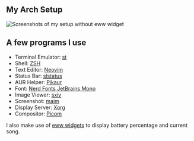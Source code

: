## My Arch Setup
![Screenshots of my setup without eww widget](https://0x0.st/omWx.png)

## A few programs I use

- Terminal Emulator: [st](https://st.suckless.org/)
- Shell: [ZSH](https://www.zsh.org/)
- Text Editor: [Neovim](https://github.com/neovim/neovim)
- Status Bar: [slstatus](https://tools.suckless.org/slstatus/)
- AUR Helper: [Pikaur](https://github.com/actionless/pikaur)
- Font: [Nerd Fonts JetBrains Mono](https://www.nerdfonts.com/)
- Image Viewer: [sxiv](https://github.com/muennich/sxiv)
- Screenshot: [maim](https://github.com/naelstrof/maim)
- Display Server: [Xorg](https://www.x.org/wiki)
- Compositor: [Picom](https://github.com/yshui/picom)

I also make use of [eww widgets](https://github.com/elkowar/eww) to display battery percentage and current song.
